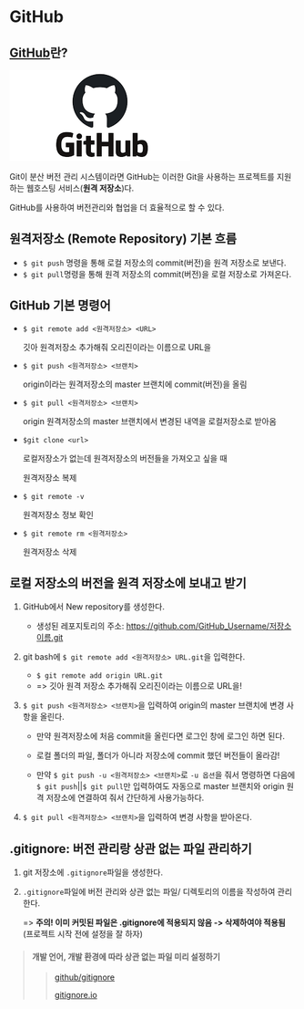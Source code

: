 # GitHub

## [GitHub](https://github.com/)란?

![github](GitHub.assets/github.png)

Git이 분산 버전 관리 시스템이라면 GitHub는 이러한 Git을 사용하는 프로젝트를 지원하는 웹호스팅 서비스(**원격 저장소**)다.

GitHub를 사용하여 버전관리와 협업을 더 효율적으로 할 수 있다.



## 원격저장소 (Remote Repository) 기본 흐름

- `$ git push` 명령을 통해 로컬 저장소의 commit(버전)을 원격 저장소로 보낸다.
- `$ git pull`명령을 통해 원격 저장소의 commit(버전)을 로컬 저장소로 가져온다.



## GitHub 기본 명령어

- `$ git remote add <원격저장소> <URL>`

  깃아 원격저장소 추가해줘 오리진이라는 이름으로 URL을

- `$ git push <원격저장소> <브랜치>`

  origin이라는 원격저장소의 master 브랜치에 commit(버전)을 올림

- `$ git pull <원격저장소> <브랜치>`

  origin 원격저장소의 master 브랜치에서 변경된 내역을 로컬저장소로 받아옴

- `$git clone <url>`

  로컬저장소가 없는데 원격저장소의 버전들을 가져오고 싶을 때

  원격저장소 복제

- `$ git remote -v`

  원격저장소 정보 확인

- `$ git remote rm <원격저장소>`

  원격저장소 삭제

  

## 로컬 저장소의 버전을 원격 저장소에 보내고 받기

1. GitHub에서 New repository를 생성한다.

   - 생성된 레포지토리의 주소: https://github.com/GitHub_Username/저장소이름.git

   

2. git bash에 `$ git remote add <원격저장소> URL.git`을 입력한다.

   - `$ git remote add origin URL.git`
   - => 깃아 원격 저장소 추가해줘 오리진이라는 이름으로 URL을!

   

3. `$ git push <원격저장소> <브랜치>`을 입력하여 origin의 master 브랜치에 변경 사항을 올린다.

   - 만약 원격저장소에 처음 commit을 올린다면 로그인 창에 로그인 하면 된다.

   - 로컬 폴더의 파일, 폴더가 아니라 저장소에 commit 했던 버전들이 올라감!

   - 만약 `$ git push -u <원격저장소> <브랜치>`로 `-u 옵션`을 줘서 명령하면 다음에 `$ git push`||`$ git pull`만 입력하여도 자동으로 master 브랜치와 origin 원격 저장소에 연결하여 줘서 간단하게 사용가능하다.

     

4. `$ git pull <원격저장소> <브랜치>`을 입력하여 변경 사항을 받아온다.



## .gitignore: 버전 관리랑 상관 없는 파일 관리하기

1. git 저장소에 `.gitignore`파일을 생성한다.

2. `.gitignore`파일에 버전 관리와 상관 없는 파일/ 디렉토리의 이름을 작성하여 관리한다.

   => **주의! 이미 커밋된 파일은 .gitignore에 적용되지 않음 -> 삭제하여야 적용됨** (프로젝트 시작 전에 설정을 잘 하자)



> #### 	개발 언어, 개발 환경에 따라 상관 없는 파일 미리 설정하기
>
> >[github/gitignore](https://github.com/github/gitignore)
> >
> >[gitignore.io](https://gitignore.io)

